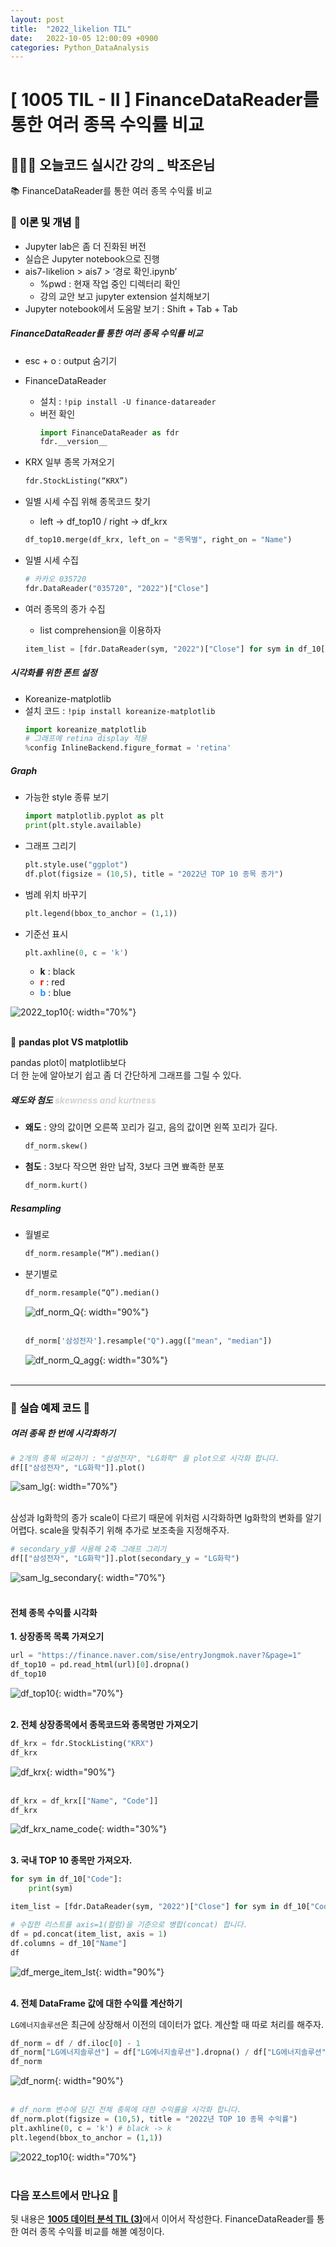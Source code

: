 ```yaml
---
layout: post
title:  "2022_likelion TIL"
date:   2022-10-05 12:00:09 +0900
categories: Python_DataAnalysis
---
```

# [ 1005 TIL - II ] FinanceDataReader를 통한 여러 종목 수익률 비교

## 👩🏻‍💻 오늘코드 실시간 강의 _ 박조은님
<!-- 이전 게시물 [**1004 데이터 분석 TIL (1)**](https://seul1230.github.io/2022_likelion/2022-10-04-likelion-TIL1/)과 이어지는 내용이다. -->
📚 FinanceDataReader를 통한 여러 종목 수익률 비교
<br/>

### 📑 <mark style='background-color: #f6f8fa'> 이론 및 개념</mark> 📑

- Jupyter lab은 좀 더 진화된 버전
- 실습은 Jupyter notebook으로 진행 
- ais7-likelion > ais7 > ‘경로 확인.ipynb’
  - %pwd : 현재 작업 중인 디렉터리 확인
  - 강의 교안 보고 jupyter extension 설치해보기
- Jupyter notebook에서 도움말 보기 : Shift + Tab + Tab

##### FinanceDataReader를 통한 여러 종목 수익률 비교
- esc + o : output 숨기기
- FinanceDataReader
    - 설치 : `!pip install -U finance-datareader`
    - 버전 확인
      ```python
      import FinanceDataReader as fdr
      fdr.__version__
      ```
- KRX 일부 종목 가져오기
  ```python
  fdr.StockListing(“KRX”)
  ```
- 일별 시세 수집 위해 종목코드 찾기
    - left -> df_top10 / right -> df_krx
    ```python
    df_top10.merge(df_krx, left_on = "종목별", right_on = "Name")
  ```

- 일별 시세 수집
  ```python
  # 카카오 035720 
  fdr.DataReader("035720", "2022")["Close"]
  ```
- 여러 종목의 종가 수집
    - list comprehension을 이용하자
  ```python
  item_list = [fdr.DataReader(sym, "2022")["Close"] for sym in df_10["Symbol"]]
  ```

##### 시각화를 위한 폰트 설정
- Koreanize-matplotlib
- 설치 코드 : `!pip install koreanize-matplotlib`
    ```python
    import koreanize_matplotlib
    # 그래프에 retina display 적용
    %config InlineBackend.figure_format = 'retina'
    ```

##### Graph
- 가능한 style 종류 보기
  ```python
  import matplotlib.pyplot as plt
  print(plt.style.available)
  ```
- 그래프 그리기
  ```python
  plt.style.use("ggplot")
  df.plot(figsize = (10,5), title = "2022년 TOP 10 종목 종가")
  ```

- 범례 위치 바꾸기
  ```python
  plt.legend(bbox_to_anchor = (1,1))
  ```

- 기준선 표시
  ```python
  plt.axhline(0, c = 'k')
  ```
  - **k** : black
  - **<font color='red'>r</font>** : red
  - **<font color='dodgerblue'>b</font>** : blue

![2022_top10](/assets/img/img_221005/2022_top10.png){: width="70%"} <br/><br/>

🤔 **pandas plot VS matplotlib**

pandas plot이 matplotlib보다 <br/>
더 한 눈에 알아보기 쉽고 좀 더 간단하게 그래프를 그릴 수 있다.

##### 왜도와 첨도 <font color = 'lightgray'>skewness and kurtness</font>
- **왜도** : 양의 값이면 오른쪽 꼬리가 길고, 음의 값이면 왼쪽 꼬리가 길다.
  ```python
  df_norm.skew()
  ```
- **첨도** : 3보다 작으면 완만 납작, 3보다 크면 뾰족한 분포
  ```python
  df_norm.kurt()
  ```

##### Resampling
- 월별로
  ```python
  df_norm.resample(“M”).median()
  ```


- 분기별로
  ```python
  df_norm.resample(“Q”).median()
  ```

  ![df_norm_Q](/assets/img/img_221005/df_norm_Q.png){: width="90%"} <br/><br/>
  
  ```python
  df_norm['삼성전자'].resample("Q").agg(["mean", "median"])
  ```

  ![df_norm_Q_agg](/assets/img/img_221005/df_norm_Q_agg.png){: width="30%"} <br/><br/>

***

### 🚗 <mark style='background-color: #f6f8fa'> 실습 예제 코드 </mark> 🚙

##### 여러 종목 한 번에 시각화하기
```python
# 2개의 종목 비교하기 : "삼성전자", "LG화학" 을 plot으로 시각화 합니다.
df[["삼성전자", "LG화학"]].plot()
```
![sam_lg](/assets/img/img_221005/sam_lg.png){: width="70%"} <br/><br/>

삼성과 lg화학의 종가 scale이 다르기 때문에 위처럼 시각화하면 lg화학의 변화를 알기 어렵다. scale을 맞춰주기 위해 추가로 보조축을 지정해주자.

```python
# secondary_y를 사용해 2축 그래프 그리기
df[["삼성전자", "LG화학"]].plot(secondary_y = "LG화학")
```
![sam_lg_secondary](/assets/img/img_221005/sam_lg_secondary.png){: width="70%"} <br/><br/>

#### 전체 종목 수익률 시각화
**1. 상장종목 목록 가져오기**
```python
url = "https://finance.naver.com/sise/entryJongmok.naver?&page=1"
df_top10 = pd.read_html(url)[0].dropna()
df_top10
```
![df_top10](/assets/img/img_221005/df_top10.png){: width="70%"} <br/><br/>

**2. 전체 상장종목에서 종목코드와 종목명만 가져오기**

```python
df_krx = fdr.StockListing("KRX")
df_krx
```
![df_krx](/assets/img/img_221005/df_krx.png){: width="90%"} <br/><br/>
```python
df_krx = df_krx[["Name", "Code"]]
df_krx
```
![df_krx_name_code](/assets/img/img_221005/df_krx_name_code.png){: width="30%"} <br/><br/>

**3. 국내 TOP 10 종목만 가져오자.**
   
```python
for sym in df_10["Code"]:
    print(sym)

item_list = [fdr.DataReader(sym, "2022")["Close"] for sym in df_10["Code"]]

# 수집한 리스트를 axis=1(컬럼)을 기준으로 병합(concat) 합니다.
df = pd.concat(item_list, axis = 1)
df.columns = df_10["Name"]
df
```
![df_merge_item_lst](/assets/img/img_221005/df_merge_item_lst.png){: width="90%"} <br/><br/>

**4. 전체 DataFrame 값에 대한 수익률 계산하기**

`LG에너지솔루션`은 최근에 상장해서 이전의 데이터가 없다. 계산할 때 따로 처리를 해주자.

```python
df_norm = df / df.iloc[0] - 1
df_norm["LG에너지솔루션"] = df["LG에너지솔루션"].dropna() / df["LG에너지솔루션"].dropna()[0] - 1
df_norm
```
![df_norm](/assets/img/img_221005/df_norm.png){: width="90%"} <br/><br/>

```python
# df_norm 변수에 담긴 전체 종목에 대한 수익률을 시각화 합니다.
df_norm.plot(figsize = (10,5), title = "2022년 TOP 10 종목 수익률")
plt.axhline(0, c = 'k') # black -> k
plt.legend(bbox_to_anchor = (1,1))
```
![2022_top10](/assets/img/img_221005/2022_top10.png){: width="70%"} <br/><br/>


### 다음 포스트에서 만나요 🙌
뒷 내용은 [**1005 데이터 분석 TIL (3)**](https://seul1230.github.io/2022_likelion/2022-10-05-likelion-TIL3/)에서 이어서 작성한다.
FinanceDataReader를 통한 여러 종목 수익률 비교를 해볼 예정이다.



<!-- ### 🐾　　🐾
### 🐾　　🐾
### 🐾　　🐾
### 🐾　　🐾
### 🐾　　🐾
### 🐾　　🐾 
<font color='dodgerblue'> 예쁜 파랑 </font>
<font color='lightgray'>Miss</font>
<mark style='background-color: #f1f8ff'> 연한 파랑 </mark>
<mark style='background-color: #fff5b1'> 연한 노랑 </mark>
<mark style='background-color: #ffdce0'> 연한 빨강 </mark>
<mark style='background-color: #dcffe4'> 연한 초록 </mark>
<mark style='background-color: #f5f0ff'> 연한 보라 </mark>
<mark style='background-color: #f6f8fa'> 연한 회색 </mark>
-->
